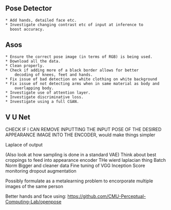 ## Pose Detector
    * Add hands, detailed face etc.
    * Investigate changing contrast etc of input at inference to
      boost accuracy.

## Asos
    * Ensure the correct pose image (in terms of RGB) is being used.
    * Download all the data.
    * Clean properly.
    * Check if adding more of a black border allows for better
        decoding of knees, feet and hands.
    * Fix issue of bad detection on white clothing on white background
    * Fix issue of not detecting arms when in same material as body and
        overlapping body.
    * Investigate use of attention layer.
    * Investigate discriminative loss.
    * Investigate using a full CGAN.

## V U Net

CHECK IF I CAN REMOVE INPUTTING THE INPUT POSE OF THE DESIRED APPEARANCE
IMAGE INTO THE ENCODER, would make things simpler

Laplace of output

(Also look at how sampling is done in a standard VAE)
Think about best croppings to feed into appearance encoder
THe wierd laplacian thing
Batch Norm
Bigger and cleaner data
Fine tuning of VGG
Inception Score monitoring
dropout
augmentation

Possibly formulate as a metalearning problem to encorporate multiple images of the same person

Better hands and face using: https://github.com/CMU-Perceptual-Computing-Lab/openpose
